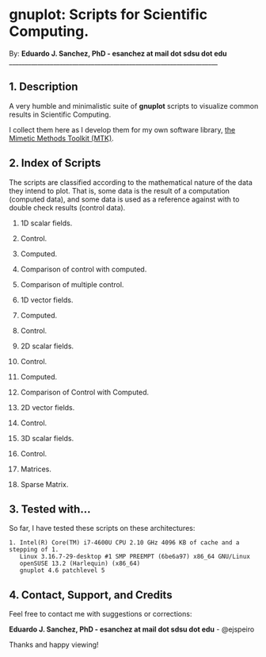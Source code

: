 # gnuplot: Scripts for Scientific Computing.

By: **Eduardo J. Sanchez, PhD - esanchez at mail dot sdsu dot edu**
    __________________________________________________________________

## 1. Description

A very humble and minimalistic suite of **gnuplot** scripts to visualize common
results in Scientific Computing.

I collect them here as I develop them for my own software library,
[the Mimetic Methods Toolkit (MTK)](https://github.com/ejspeiro/MTK).

## 2. Index of Scripts

The scripts are classified according to the mathematical nature of the data
they intend to plot. That is, some data is the result of a computation (computed
data), and some data is used as a reference against with to double check
results (control data).

1. 1D scalar fields.
  1. Control.
  2. Computed.
  3. Comparison of control with computed.
  4. Comparison of multiple control.

2. 1D vector fields.
  1. Computed.
  2. Control.

3. 2D scalar fields.
  1. Control.
  2. Computed.
  3. Comparison of Control with Computed.

4. 2D vector fields.
  1. Control.

5. 3D scalar fields.
  1. Control.

6. Matrices.
  1. Sparse Matrix.

## 3. Tested with...

So far, I have tested these scripts on these architectures:

```
1. Intel(R) Core(TM) i7-4600U CPU 2.10 GHz 4096 KB of cache and a stepping of 1.
   Linux 3.16.7-29-desktop #1 SMP PREEMPT (6be6a97) x86_64 GNU/Linux
   openSUSE 13.2 (Harlequin) (x86_64)
   gnuplot 4.6 patchlevel 5
```

## 4. Contact, Support, and Credits

Feel free to contact me with suggestions or corrections:

**Eduardo J. Sanchez, PhD - esanchez at mail dot sdsu dot edu** - @ejspeiro

Thanks and happy viewing!
